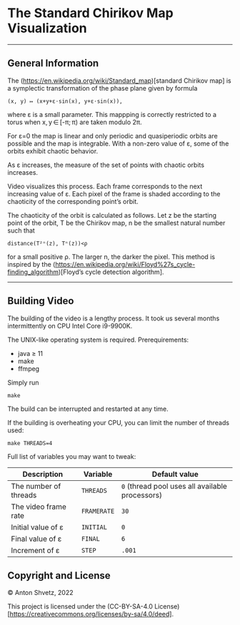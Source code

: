 # The Standard Chirikov Map Visualization

---

## General Information

The (https://en.wikipedia.org/wiki/Standard_map)[standard Chirikov map] is a
symplectic transformation of the phase plane given by formula

	(x, y) ↦ (x+y+ε⋅sin(x), y+ε⋅sin(x)),

where ε is a small parameter. This mappping is correctly restricted to a torus
when x, y ∈ [-π; π) are taken modulo 2π.

For ε=0 the map is linear and only periodic and quasiperiodic orbits are
possible and the map is integrable. With a non-zero value of ε, some of the
orbits exhibit chaotic behavior.

As ε increases, the measure of the set of points with chaotic orbits increases.

Video visualizes this process. Each frame corresponds to the next increasing
value of ε. Each pixel of the frame is shaded according to the chaoticity of
the corresponding point’s orbit.

The chaoticity of the orbit is calculated as follows. Let z be the starting
point of the orbit, T be the Chirikov map, n be the smallest natural number
such that

	distance(T²ⁿ(z), Tⁿ(z))<ρ

for a small positive ρ. The larger n, the darker the pixel. This method is
inspired by the
(https://en.wikipedia.org/wiki/Floyd%27s_cycle-finding_algorithm)[Floyd’s cycle
detection algorithm].

---

## Building Video

The building of the video is a lengthy process. It took us several months
intermittently on CPU Intel Core i9-9900K.

The UNIX-like operating system is required. Prerequirements:

* java ≥ 11
* make
* ffmpeg

Simply run
```
make
```

The build can be interrupted and restarted at any time.

If the building is overheating your CPU, you can limit the number of threads
used:
```
make THREADS=4
```

Full list of variables you may want to tweak:

Description | Variable | Default value
----------- | -------- | -------------
The number of threads | `THREADS` | `0` (thread pool uses all available processors)
The video frame rate| `FRAMERATE` | `30`
Initial value of ε | `INITIAL` | `0`
Final value of ε | `FINAL` | `6`
Increment of ε | `STEP` | `.001`

## Copyright and License

© Anton Shvetz, 2022

This project is licensed under the
(CC-BY-SA-4.0 License)[https://creativecommons.org/licenses/by-sa/4.0/deed].

